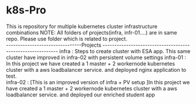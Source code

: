 # k8s-Pro
This is repository for multiple kubernetes cluster infrastructure combinations 
NOTE: All folders of projects(infra, infr-01....) are in same repo. Please use folder which is related to project.  
--------------------------------Projects -----------------------------------------------------------
infra : Steps to create cluster with ESA app. This same cluster have improved in infra-02 with persistent volume settings 
infra-01 : In this project we have created a 1 master + 2 workernode kubernetes cluster with a aws loadbalancer service. and deployed nginx application to test.  
infra-02 : [This is an improved version of infra + PV setup ]In this project we have created a 1 master + 2 workernode kubernetes cluster with a aws loadbalancer service. and deployed our enriched student app  